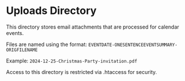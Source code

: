 # Uploads Directory

This directory stores email attachments that are processed for calendar events.

Files are named using the format:
`EVENTDATE-ONESENTENCEEVENTSUMMARY-ORIGFILENAME`

Example:
`2024-12-25-Christmas-Party-invitation.pdf`

Access to this directory is restricted via .htaccess for security.